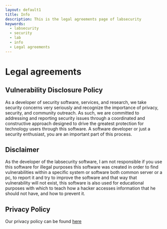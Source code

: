 ```yaml
---
layout: default1
title: Info
description: This is the legal agreements page of labsecurity
keywords:
  - labsecurity
  - security
  - lab
  - info
  - Legal agreements
---
```


# Legal agreements

## Vulnerability Disclosure Policy

As a developer of security software, services, and research, we take security concerns very seriously and recognize the importance of privacy, security, and community outreach. As such, we are committed to addressing and reporting security issues through a coordinated and constructive approach designed to drive the greatest protection for technology users through this software. A software developer or just a security enthusiast, you are an important part of this process.

## Disclaimer

As the developer of the labsecurity software, I am not responsible if you use this software for illegal purposes this software was created in order to find vulnerabilities within a specific system or software both common server or a pc, to report it and try to improve the software and that way that vulnerability will not exist, this software is also used for educational purposes with which to teach how a hacker accesses information that he should not have, and how to prevent it.

## Privacy Policy

Our privacy policy can be found [here](https://dylan14567.github.io/2021/03/08/POLÍTICA-DE-PRIVACIDAD.html)
